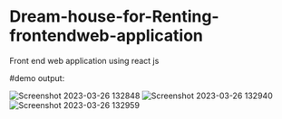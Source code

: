 # Dream-house-for-Renting-frontendweb-application
Front end web application using react js 


#demo output:

![Screenshot 2023-03-26 132848](https://user-images.githubusercontent.com/87846923/227767003-a10e0944-5e81-4af4-a53d-f8750f12c931.png)
![Screenshot 2023-03-26 132940](https://user-images.githubusercontent.com/87846923/227767009-9f0db7a0-7376-4661-844f-1fb199cc58a4.png)
![Screenshot 2023-03-26 132959](https://user-images.githubusercontent.com/87846923/227767011-9253a5de-94a0-4d26-b7ed-0b349a2a5d2d.png)
